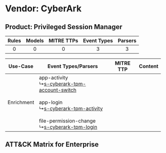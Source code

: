 Vendor: CyberArk
================
Product: Privileged Session Manager
-----------------------------------
| Rules | Models | MITRE TTPs | Event Types | Parsers |
|:-----:|:------:|:----------:|:-----------:|:-------:|
|   0   |   0    |     0      |      3      |    3    |

|  Use-Case  | Event Types/Parsers    | MITRE TTP | Content    |
|:----------:| ---- | --------- | ---- |
| Enrichment |  app-activity<br> ↳[s-cyberark-tpm-account-switch](Ps/pC_scyberarktpmaccountswitch.md)<br><br> app-login<br> ↳[s-cyberark-tpm-activity](Ps/pC_scyberarktpmactivity.md)<br><br> file-permission-change<br> ↳[s-cyberark-tpm-login](Ps/pC_scyberarktpmlogin.md)<br> |    | [](RM/r_m_cyberark_privileged_session_manager_Enrichment.md) |

ATT&CK Matrix for Enterprise
----------------------------
